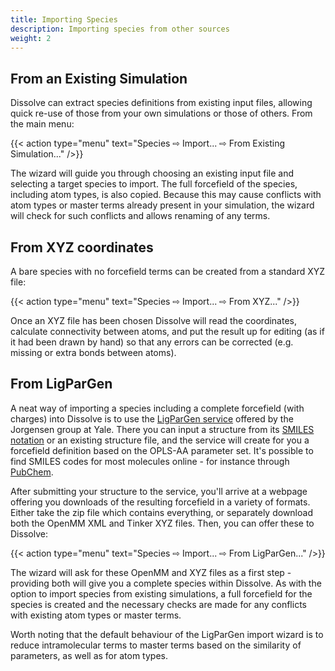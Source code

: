 ```yaml
---
title: Importing Species
description: Importing species from other sources
weight: 2
---
```


## From an Existing Simulation

Dissolve can extract species definitions from existing input files, allowing quick re-use of those from your own simulations or those of others. From the main menu:

{{< action type="menu" text="Species &#8680; Import... &#8680; From Existing Simulation..." />}}

The wizard will guide you through choosing an existing input file and selecting a target species to import. The full forcefield of the species, including atom types, is also copied. Because this may cause conflicts with atom types or master terms already present in your simulation, the wizard will check for such conflicts and allows renaming of any terms.

## From XYZ coordinates

A bare species with no forcefield terms can be created from a standard XYZ file:

{{< action type="menu" text="Species &#8680; Import... &#8680; From XYZ..." />}}

Once an XYZ file has been chosen Dissolve will read the coordinates, calculate connectivity between atoms, and put the result up for editing (as if it had been drawn by hand) so that any errors can be corrected (e.g. missing or extra bonds between atoms).

## From LigParGen

A neat way of importing a species including a complete forcefield (with charges) into Dissolve is to use the [LigParGen service](http://zarbi.chem.yale.edu/ligpargen/) offered by the Jorgensen group at Yale. There you can input a structure from its [SMILES notation](https://en.wikipedia.org/wiki/Simplified_molecular-input_line-entry_system) or an existing structure file, and the service will create for you a forcefield definition based on the OPLS-AA parameter set. It's possible to find SMILES codes for most molecules online - for instance through [PubChem](https://pubchem.ncbi.nlm.nih.gov/).

After submitting your structure to the service, you'll arrive at a webpage offering you downloads of the resulting forcefield in a variety of formats. Either take the zip file which contains everything, or separately download both the OpenMM XML and Tinker XYZ files. Then, you can offer these to Dissolve:

{{< action type="menu" text="Species &#8680; Import... &#8680; From LigParGen..." />}}

The wizard will ask for these OpenMM and XYZ files as a first step - providing both will give you a complete species within Dissolve. As with the option to import species from existing simulations, a full forcefield for the species is created and the necessary checks are made for any conflicts with existing atom types or master terms.

Worth noting that the default behaviour of the LigParGen import wizard is to reduce intramolecular terms to master terms based on the similarity of parameters, as well as for atom types.
